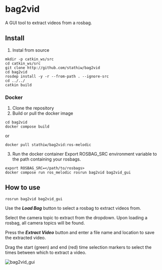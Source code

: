 # bag2vid
A GUI tool to extract videos from a rosbag.



## Install
1. Instal from source

```
mkdir -p catkin_ws/src
cd catkin_ws/src
git clone http://github.com/stathiw/bag2vid
cd bag2vid
rosdep install -y -r --from-path . --ignore-src
cd ../../
catkin build
```

### Docker
1. Clone the repository
2. Build or pull the docker image
```
cd bag2vid
docker compose build
```
or
```
docker pull stathiw/bag2vid:ros-melodic
```
3. Run the docker container
Export ROSBAG_SRC environment variable to the path containing your rosbags.
```
export ROSBAG_SRC=</path/to/rosbags>
docker compose run ros_melodic rosrun bag2vid bag2vid_gui
```

## How to use
```
rosrun bag2vid bag2vid_gui
```
Use the **_Load Bag_** button to select a rosbag to extract videos from.

Select the camera topic to extract from the dropdown.  Upon loading a rosbag, all camera topics will be found.

Press the **_Extract Video_** button and enter a file name and location to save the extracted video.

Drag the start (green) and end (red) time selection markers to select the times between which to extract a video.


![bag2vid_gui](https://github.com/stathiw/bag2vid/assets/23045886/d850ef8c-31a2-49af-a3e7-5a62924afcab)
